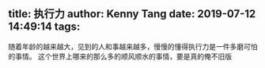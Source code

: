 title: 执行力
author: Kenny Tang
date: 2019-07-12 14:49:14
tags:
---

随着年龄的越来越大，见到的人和事越来越多，慢慢的懂得执行力是一件多磨可怕的事情。
这个世界上哪来的那么多的顺风顺水的事情，要是真的俺不旧版